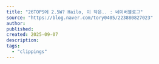 ```yaml
---
title: "26TOPS에 2.5W? Hailo, 이 작은.. : 네이버블로그"
source: "https://blog.naver.com/tory0405/223880827023"
author:
published:
created: 2025-09-07
description:
tags:
  - "clippings"
---
```

